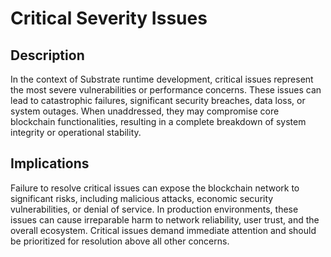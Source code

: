 # Critical Severity Issues

## Description

In the context of Substrate runtime development, critical issues represent the most severe vulnerabilities or performance concerns. These issues can lead to catastrophic failures, significant security breaches, data loss, or system outages. When unaddressed, they may compromise core blockchain functionalities, resulting in a complete breakdown of system integrity or operational stability.

## Implications

Failure to resolve critical issues can expose the blockchain network to significant risks, including malicious attacks, economic security vulnerabilities, or denial of service. In production environments, these issues can cause irreparable harm to network reliability, user trust, and the overall ecosystem. Critical issues demand immediate attention and should be prioritized for resolution above all other concerns.
